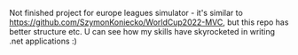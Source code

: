 Not finished project for europe leagues simulator - it's similar to https://github.com/SzymonKoniecko/WorldCup2022-MVC, but this repo has better structure etc. U can see how my skills have skyrocketed in writing .net applications :)
